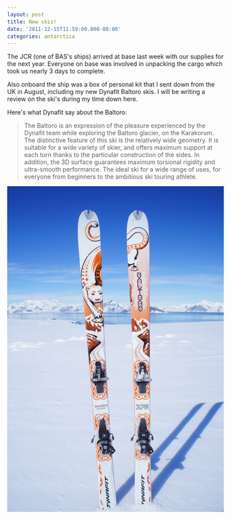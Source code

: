 ```yaml
---
layout: post
title: New skis!
date: '2011-12-15T11:59:00.000-08:00'
categories: antarctica
---
```


The JCR (one of BAS's ships) arrived at base last week with our supplies for the next year. Everyone on base was involved in unpacking the cargo which took us nearly 3 days to complete.

Also onboard the ship was a box of personal kit that I sent down from the UK in August, including my new Dynafit Baltoro skis. I will be writing a review on the ski's during my time down here.

Here's what Dynafit say about the Baltoro:

> The Baltoro is an expression of the pleasure experienced by the Dynafit team while exploring the Baltoro glacier, on the Karakorum. The distinctive feature of this ski is the relatively wide geometry. It is suitable for a wide variety of skier, and offers maximum support at each turn thanks to the particular construction of the sides. In addition, the 3D surface guarantees maximum torsional rigidity and ultra-smooth performance. The ideal ski for a wide range of uses, for everyone from beginners to the ambitious ski touring athlete.

![Dynafit Baltoro Ski's](/photos/blogger-posts/DSC00753.jpg)
